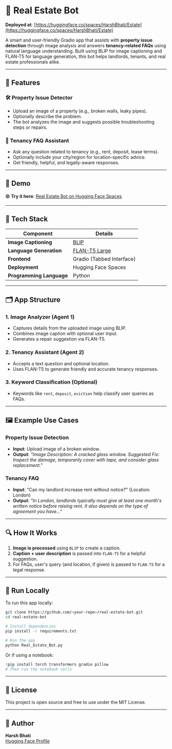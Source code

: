 # 🏡 Real Estate Bot

**Deployed at**: [https://huggingface.co/spaces/HarshBhati/Estate](https://huggingface.co/spaces/HarshBhati/Estate)

A smart and user-friendly Gradio app that assists with **property issue detection** through image analysis and answers **tenancy-related FAQs** using natural language understanding. Built using BLIP for image captioning and FLAN-T5 for language generation, this bot helps landlords, tenants, and real estate professionals alike.

---

## 🔧 Features

### 🛠 Property Issue Detector
- Upload an image of a property (e.g., broken walls, leaky pipes).
- Optionally describe the problem.
- The bot analyzes the image and suggests possible troubleshooting steps or repairs.

### 📘 Tenancy FAQ Assistant
- Ask any question related to tenancy (e.g., rent, deposit, lease terms).
- Optionally include your city/region for location-specific advice.
- Get friendly, helpful, and legally-aware responses.

---

## 🚀 Demo

🟢 **Try it here**: [Real Estate Bot on Hugging Face Spaces](https://huggingface.co/spaces/HarshBhati/Estate)

---

## 🧠 Tech Stack

| Component | Details |
|----------|---------|
| **Image Captioning** | [BLIP](https://huggingface.co/Salesforce/blip-image-captioning-base) |
| **Language Generation** | [FLAN-T5 Large](https://huggingface.co/google/flan-t5-large) |
| **Frontend** | Gradio (Tabbed Interface) |
| **Deployment** | Hugging Face Spaces |
| **Programming Language** | Python |

---

## 🗂️ App Structure

### 1. **Image Analyzer (Agent 1)**
- Captures details from the uploaded image using BLIP.
- Combines image caption with optional user input.
- Generates a repair suggestion via FLAN-T5.

### 2. **Tenancy Assistant (Agent 2)**
- Accepts a text question and optional location.
- Uses FLAN-T5 to generate friendly and accurate tenancy responses.

### 3. **Keyword Classification (Optional)**
- Keywords like `rent`, `deposit`, `eviction` help classify user queries as FAQs.

---

## 🖼 Example Use Cases

### Property Issue Detection
- **Input**: Upload image of a broken window.
- **Output**: _"Image Description: A cracked glass window. Suggested Fix: Inspect the damage, temporarily cover with tape, and consider glass replacement."_

### Tenancy FAQ
- **Input**: "Can my landlord increase rent without notice?" (Location: London)
- **Output**: _"In London, landlords typically must give at least one month's written notice before raising rent. It also depends on the type of agreement you have..."_

---

## 🔍 How It Works

1. **Image is processed** using `BLIP` to create a caption.
2. **Caption + user description** is passed into `FLAN-T5` for a helpful suggestion.
3. For FAQs, user's query (and location, if given) is passed to `FLAN-T5` for a legal response.

---

## 🧪 Run Locally

To run this app locally:

```bash
git clone https://github.com/<your-repo>/real-estate-bot.git
cd real-estate-bot

# Install dependencies
pip install -r requirements.txt

# Run the app
python Real_Estate_Bot.py
```

Or if using a notebook:

```python
!pip install torch transformers gradio pillow
# Then run the notebook cells
```

---

## 📜 License

This project is open source and free to use under the MIT License.

---

## 👤 Author

**Harsh Bhati**  
[Hugging Face Profile](https://huggingface.co/HarshBhati)

